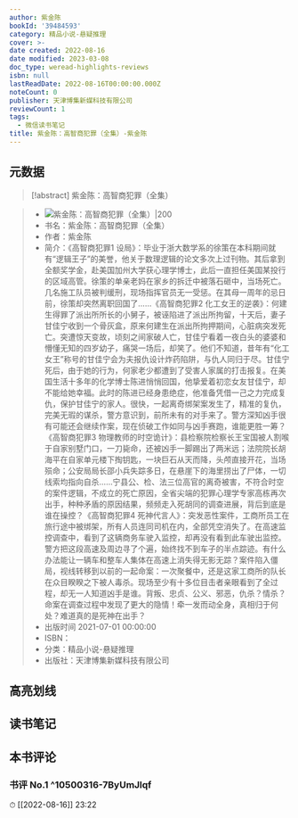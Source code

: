 ```yaml
---
author: 紫金陈
bookId: '39484593'
category: 精品小说-悬疑推理
cover: >-
date created: 2022-08-16
date modified: 2023-03-08
doc_type: weread-highlights-reviews
isbn: null
lastReadDate: 2022-08-16T00:00:00.000Z
noteCount: 0
publisher: 天津博集新媒科技有限公司
reviewCount: 1
tags:
  - 微信读书笔记
title: 紫金陈：高智商犯罪（全集）-紫金陈
---
```


## 元数据

>[!abstract] 紫金陈：高智商犯罪（全集）

> - ![紫金陈：高智商犯罪（全集）|200](https://wfqqreader-1252317822.image.myqcloud.com/cover/593/39484593/t7_39484593.jpg)
> - 书名：紫金陈：高智商犯罪（全集）
> - 作者：紫金陈
> - 简介：《高智商犯罪1 设局》：毕业于浙大数学系的徐策在本科期间就有“逻辑王子”的美誉，他关于数理逻辑的论文多次上过刊物。其后拿到全额奖学金，赴美国加州大学获心理学博士，此后一直担任美国某投行的区域高管。徐策的单亲老妈在家乡的拆迁中被落石砸中，当场死亡。几名施工队员被判缓刑，现场指挥官员无一受惩。在其母一周年的忌日前，徐策却突然离职回国了……《高智商犯罪2 化工女王的逆袭》：何建生得罪了派出所所长的小舅子，被诬陷进了派出所拘留，十天后，妻子甘佳宁收到一个骨灰盒，原来何建生在派出所拘押期间，心脏病突发死亡。突遭惊天变故，顷刻之间家破人亡，甘佳宁看着一夜白头的婆婆和懵懂无知的四岁幼子，痛哭一场后，却笑了。他们不知道，昔年有“化工女王”称号的甘佳宁会为夫报仇设计炸药陷阱，与仇人同归于尽。甘佳宁死后，由于她的行为，何家老少都遭到了受害人家属的打击报复。在美国生活十多年的化学博士陈进悄悄回国，他挚爱着初恋女友甘佳宁，却不能给她幸福。此时的陈进已经身患绝症，他准备凭借一己之力完成复仇，保护甘佳宁的家人。很快，一起离奇绑架案发生了，精准的复仇，完美无瑕的谋杀，警方意识到，前所未有的对手来了。警方深知凶手很有可能还会继续作案，现在侦破工作如同与凶手赛跑，谁能更胜一筹？《高智商犯罪3 物理教师的时空诡计》：县检察院检察长王宝国被人割喉于自家别墅门口，一刀毙命，还被凶手一脚踢出了两米远；法院院长胡海平在自家单元楼下掏钥匙，一块巨石从天而降，头颅直接开花，当场殒命；公安局局长邵小兵失踪多日，在悬崖下的海里捞出了尸体，一切线索均指向自杀……宁县公、检、法三位高官的离奇被害，不符合时空的案件逻辑，不成立的死亡原因，全省尖端的犯罪心理学专家高栋再次出手，种种矛盾的原因结果，频频走入死胡同的调查进展，背后到底是谁在操控？《高智商犯罪4 死神代言人》：突发恶性案件，工商所员工在旅行途中被绑架，所有人员连同司机在内，全部凭空消失了。在高速监控调查中，看到了这辆商务车驶入监控，却再没有看到此车驶出监控。警方把这段高速及周边寻了个遍，始终找不到车子的半点踪迹。有什么办法能让一辆车和整车人集体在高速上消失得无影无踪？案件陷入僵局，视线转移到以前的一起命案：一次聚餐中，还是这家工商所的队长在众目睽睽之下被人毒杀。现场至少有十多位目击者亲眼看到了全过程，却无一人知道凶手是谁。背叛、忠贞、公义、邪恶，仇杀？情杀？命案在调查过程中发现了更大的隐情！牵一发而动全身，真相归于何处？难道真的是死神在出手？
> - 出版时间 2021-07-01 00:00:00
> - ISBN：
> - 分类：精品小说-悬疑推理
> - 出版社：天津博集新媒科技有限公司

## 高亮划线

## 读书笔记

## 本书评论

### 书评 No.1 ^10500316-7ByUmJlqf

⏱ [[2022-08-16]] 23:22
